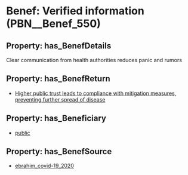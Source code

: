 # Benef: __Verified information__ (PBN__Benef_550)

## Property: has_BenefDetails

Clear communication from health authorities reduces panic and rumors

## Property: has_BenefReturn

* [Higher public trust leads to compliance with mitigation measures, preventing further spread of disease](../BenefReturn/PBN__BenefReturn_602)

## Property: has_Beneficiary

* [public](../Stakeholder/PBN__Stakeholder_52)

## Property: has_BenefSource

* [ebrahim_covid-19_2020](../Article/PBN__Article_112)

